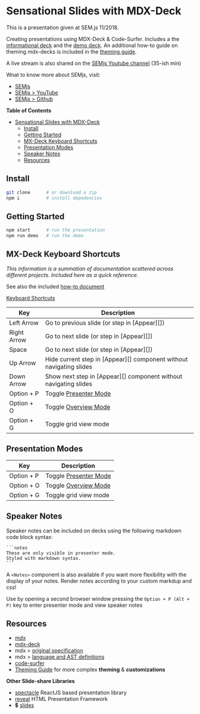 # Sensational Slides with MDX-Deck

This is a presentation given at SEM.js 11/2018.

Creating presentations using MDX-Deck & Code-Surfer. Includes a the [informational deck](./deck.js) and the [demo deck](./demo.mdx). An additional how-to guide on theming mdx-decks is included in the [theming guide](./theming.md).

A live stream is also shared on the [SEMjs Youtube channel](https://youtu.be/UW6YycsYzHY?t=660) (35-ish min)

Wnat to know more about SEMjs, visit:

- [SEMjs](https://www.meetup.com/SEM-JS/)
- [SEMjs > YouTube](https://www.youtube.com/channel/UC0mZnyjQpFUfcqMtMZjorXw)
- [SEMjs > Github](https://github.com/sem-js)

**Table of Contents**

- [Sensational Slides with MDX-Deck](#sensational-slides-with-mdx-deck)
  - [Install](#install)
  - [Getting Started](#getting-started)
  - [MX-Deck Keyboard Shortcuts](#mx-deck-keyboard-shortcuts)
  - [Presentation Modes](#presentation-modes)
  - [Speaker Notes](#speaker-notes)
  - [Resources](#resources)


## Install

```bash
git clone      # or download a zip
npm i          # install depedencies
```

## Getting Started

```bash
npm start      # run the presentation
npm run demo   # run the demo
```


## MX-Deck Keyboard Shortcuts

_This information is a summation of documentation scattered across different projects. Included here as a quick reference._

See also the included [how-to document](./how-to.md)

[Keyboard Shortcuts](https://github.com/jxnblk/mdx-deck#keyboard-shortcuts)

| Key         | Description                                                         |
| ----------- | ------------------------------------------------------------------- |
| Left Arrow  | Go to previous slide (or step in [Appear][])                        |
| Right Arrow | Go to next slide (or step in [Appear][])                            |
| Space       | Go to next slide (or step in [Appear][])                            |
| Up Arrow    | Hide current step in [Appear][] component without navigating slides |
| Down Arrow  | Show next step in [Appear][] component without navigating slides    |
| Option + P  | Toggle [Presenter Mode](#presenter-mode)                            |
| Option + O  | Toggle [Overview Mode](#overview-mode)                              |
| Option + G  | Toggle grid view mode                                               |


## Presentation Modes

| Key         | Description                                                         |
| ----------- | ------------------------------------------------------------------- |
| Option + P  | Toggle [Presenter Mode](#presenter-mode)                            |
| Option + O  | Toggle [Overview Mode](#overview-mode)                              |
| Option + G  | Toggle grid view mode                                               |


## Speaker Notes

Speaker notes can be included on decks using the following markdown code block syntax:

    ```notes
    These are only visible in presenter mode.
    Styled with markdown syntax.
    ```

A `<Notes>` component is also available if you want more flexibility with the display of your notes. Render notes according to your custom markdup and css!

Use by opening a second browser window pressing the `Option + P (Alt + P)` key to enter presenter mode and view speaker notes

## Resources

- [mdx](mdx)
- [mdx-deck](mdx-deck)
- mdx > [original specification](https://spectrum.chat/thread/1021be59-2738-4511-aceb-c66921050b9a)
- mdx > [language and AST definitions](https://github.com/mdx-js/specification#specification)
- [code-surfer](code-surfer)
- [Theming Guide](./theming.md) for more complex **theming** & **customizations**

**Other Slide-share Libraries**

- [spectacle](https://github.com/FormidableLabs/spectacle) ReactJS based presentation library
- [reveal](https://github.com/hakimel/reveal.js/) HTML Presentation Framework
- 💲 [slides](https://slides.com/features)

<!-- alias for reference links -->

[mdx]: https://github.com/mdx-js/mdx
[mdx-deck]: https://github.com/jxnblk/mdx-deck
[code-surfer]: https://github.com/pomber/code-surfer

